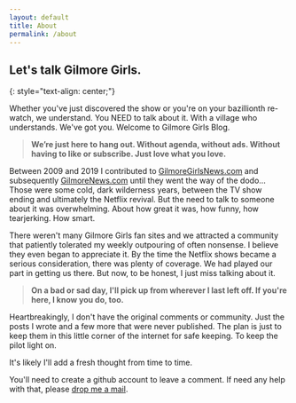```yaml
---
layout: default
title: About
permalink: /about
---
```


## Let's talk Gilmore Girls.  
{: style="text-align: center;"}

Whether you've just discovered the show or you're on your bazillionth re-watch, we understand.  You NEED to talk about it.  With a village who understands.  We've got you.  Welcome to Gilmore Girls Blog.  

> <strong class="inline-strong">We’re just here to hang out.  Without agenda, without ads. Without having to like or subscribe.  Just love what you love.</strong>

Between 2009 and 2019 I contributed to [GilmoreGirlsNews.com](https://web.archive.org/web/20090213070938/http://www.gilmoregirlsnews.com/) and subsequently [GilmoreNews.com](https://web.archive.org/web/20130915100202/http://www.gilmorenews.com/) until they went the way of the dodo...  Those were some cold, dark wilderness years, between the TV show ending and ultimately the Netflix revival.  But the need to talk to someone about it was overwhelming.  About how great it was, how funny, how tearjerking. How smart.  

There weren't many Gilmore Girls fan sites and we attracted a community that patiently tolerated my weekly outpouring of often nonsense.  I believe they even began to appreciate it.  By the time the Netflix shows became a serious consideration, there was plenty of coverage.  We had played our part in getting us there.  But now, to be honest, I just miss talking about it.  

> <strong class="inline-strong">On a bad or sad day, I'll pick up from wherever I last left off.  If you're here, I know you do, too.</strong>

Heartbreakingly, I don't have the original comments or community.  Just the posts I wrote and a few more that were never published.  The plan is just to keep them in this little corner of the internet for safe keeping.  To keep the pilot light on.  

It's likely I'll add a fresh thought from time to time.  

You'll need to create a github account to leave a comment.  If need any help with that, please [drop me a mail](mailto:rich@gilmoregirlsblog.com).